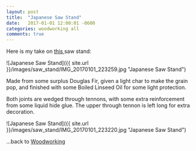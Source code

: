 ```yaml
---
layout: post
title:  "Japanese Saw Stand"
date:   2017-01-01 12:00:01 -0600
categories: woodworking all
comments: true
---
```



Here is my take on [this ](http://samuraicarpenter.com/gyokucho-japanese-saw-stand/) saw stand:

![Japanese Saw Stand]({{ site.url }}/images/saw_stand/IMG_20170101_223259.jpg "Japanese Saw Stand")

Made from some surplus Douglas Fir, given a light char to make the grain pop, and finished with some Boiled Linseed Oil for some light protection.

Both joints are wedged through tennons, with some extra reinforcement from some liquid hide glue. The upper through tennon is left long for extra decoration.

![Japanese Saw Stand]({{ site.url }}/images/saw_stand/IMG_20170101_223220.jpg "Japanese Saw Stand")


...back to [Woodworking](/woodworking/)
